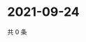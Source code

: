 # 2021-09-24

共 0 条

<!-- BEGIN -->
<!-- 最后更新时间 Fri Sep 24 2021 17:17:29 GMT+0800 (China Standard Time) -->

<!-- END -->
